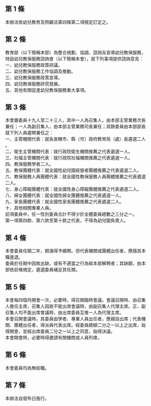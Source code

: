 第 1 條
-------
本辦法依幼兒教育及照顧法第四條第二項規定訂定之。

第 2 條
-------
教育部（以下簡稱本部）為整合規劃、協調、諮詢及宣導幼兒教保服務，  
特設幼兒教保服務諮詢會（以下簡稱本會），就下列事項提供諮詢意見：  
一、幼兒教保服務政策研議。  
二、幼兒教保服務工作協調及推動。  
三、幼兒教保服務政策宣導。  
四、幼兒教保服務研究發展。  
五、其他有關促進幼兒教保服務重大事項。

第 3 條
-------
本會置委員十九人至二十三人，其中一人為召集人，由本部主管業務次長  
兼任；一人為副召集人，由本部主管業務司長兼任；其餘委員由本部部長  
就下列人員遴聘兼任之：  
一、主管機關代表：就各直轄市、縣（市）政府教育局（處）長遴選二人  
    。  
二、衛生主管機關代表：就行政院衛生機關推薦之代表遴選一人。  
三、社福主管機關代表：就行政院社福機關推薦之代表遴選一人。  
四、教保服務學者二人。  
五、教保團體代表：就全國性幼兒園經營者團體推薦之代表遴選二人。  
六、教保服務人員團體代表：就全國性教保服務人員團體推薦之代表遴選  
    二人。  
七、身心障礙團體代表：就全國性身心障礙團體推薦之代表遴選二人。  
八、婦女團體代表：就全國性婦女團體推薦之代表遴選一人。  
九、家長團體代表：就全國性家長團體推薦之代表遴選二人。  
十、其他相關專業人員。  
前項委員中，任一性別委員合計不得少於全體委員總數之三分之一。  
第一項第四款、第六款至第十款之代表，不得為幼兒園負責人。

第 4 條
-------
本會委員任期二年，期滿得予續聘。但代表機關或團體出任者，應隨其本  
職進退。  
委員於任期中因故出缺，或有不適當之行為經本部解聘者；其缺額，由本  
部依前條規定，遴選委員補足其任期。

第 5 條
-------
本會每四個月開會一次，必要時，得召開臨時會議。會議召開時，由召集  
人擔任主席，召集人因故不能出席會議時，由副召集人代理主席。正、副  
召集人均不能出席會議時，由出席委員互推一人為代理主席。  
本會召開會議時，其委員由學者、專業人員出任者，應親自出席；代表機  
關、團體出任者，得派員代表出席。經委員總額二分之一以上之出席，始  
得開會，並經出席委員二分之一以上之同意，始得決議。  
本會開會時，必要時得邀請有關機關或人員列席。

第 6 條
-------
本會委員均為無給職。

第 7 條
-------
本辦法自發布日施行。

